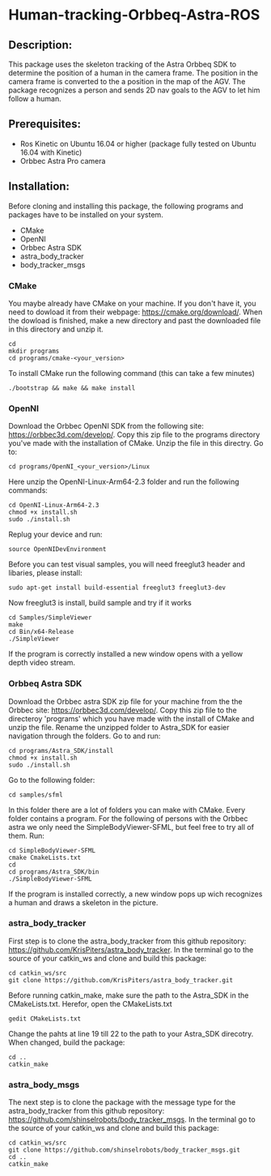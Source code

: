 # Human-tracking-Orbbeq-Astra-ROS
## Description:
This package uses the skeleton tracking of the Astra Orbbeq SDK to determine the position of a human in the camera frame. The position in the camera frame is converted to the a position in the map of the AGV. The package recognizes a person and sends 2D nav goals to the AGV to let him follow a human.
## Prerequisites:
-    Ros Kinetic on Ubuntu 16.04 or higher (package fully tested on Ubuntu 16.04 with Kinetic)
-    Orbbec Astra Pro camera
## Installation:
Before cloning and installing this package, the following programs and packages have to be installed on your system. 
-    CMake
-    OpenNI
-    Orbbec Astra SDK
-    astra_body_tracker
-    body_tracker_msgs
### CMake
You maybe already have CMake on your machine. If you don't have it, you need to dowload it from their webpage: https://cmake.org/download/. When the dowload is finished, make a new directory and past the downloaded file in this directory and unzip it.
```
cd
mkdir programs
cd programs/cmake-<your_version>
```
To install CMake run the following command (this can take a few minutes)
```
./bootstrap && make && make install
```
### OpenNI
Download the Orbbec OpenNI SDK from the following site: https://orbbec3d.com/develop/. Copy this zip file to the programs directory you've made with the installation of CMake. Unzip the file in this directry. Go to:
```
cd programs/OpenNI_<your_version>/Linux
```
Here unzip the OpenNI-Linux-Arm64-2.3 folder and run the following commands:
```
cd OpenNI-Linux-Arm64-2.3
chmod +x install.sh
sudo ./install.sh
```
Replug your device and run:
```
source OpenNIDevEnvironment
```
Before you can test visual samples, you will need freeglut3 header and libaries, please install:
```
sudo apt-get install build-essential freeglut3 freeglut3-dev
```
Now freeglut3 is install, build sample and try if it works
```
cd Samples/SimpleViewer
make
cd Bin/x64-Release
./SimpleViewer
```
If the program is correctly installed a new window opens with a yellow depth video stream.
### Orbbeq Astra SDK
Download the Orbbec astra SDK zip file for your machine from the the Orbbec site: https://orbbec3d.com/develop/. Copy this zip file to the directeroy 'programs' which you have made with the install of CMake and unzip the file. Rename the unzipped folder to Astra_SDK for easier navigation through the folders. Go to and run:
```
cd programs/Astra_SDK/install
chmod +x install.sh
sudo ./install.sh
```
Go to the following folder:
```
cd samples/sfml
```
In this folder there are a lot of folders you can make with CMake. Every folder contains a program. For the following of persons with the Orbbec astra we only need the SimpleBodyViewer-SFML, but feel free to try all of them. Run:
```
cd SimpleBodyViewer-SFML
cmake CmakeLists.txt
cd
cd programs/Astra_SDK/bin
./SimpleBodyViewer-SFML
```
If the program is installed correctly, a new window pops up wich recognizes a human and draws a skeleton in the picture.
### astra_body_tracker
First step is to clone the astra_body_tracker from this github repository: https://github.com/KrisPiters/astra_body_tracker. In the terminal go to the source of your catkin_ws and clone and build this package:
```
cd catkin_ws/src
git clone https://github.com/KrisPiters/astra_body_tracker.git
```
Before running catkin_make, make sure the path to the Astra_SDK in the CMakeLists.txt. Herefor, open the CMakeLists.txt
```
gedit CMakeLists.txt
```
Change the pahts at line 19 till 22 to the path to your Astra_SDK direcotry. When changed, build the package:
```
cd ..
catkin_make
```
### astra_body_msgs
The next step is to clone the package with the message type for the astra_body_tracker from this github repository: https://github.com/shinselrobots/body_tracker_msgs. In the terminal go to the source of your catkin_ws and clone and build this package:
```
cd catkin_ws/src
git clone https://github.com/shinselrobots/body_tracker_msgs.git
cd ..
catkin_make
```
